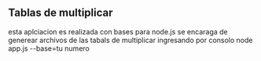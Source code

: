 ## Tablas de multiplicar
esta aplciacion es realizada con bases para node.js
se encaraga de generear archivos de las tabals de multiplicar ingresando por consolo
node app.js --base=tu numero
